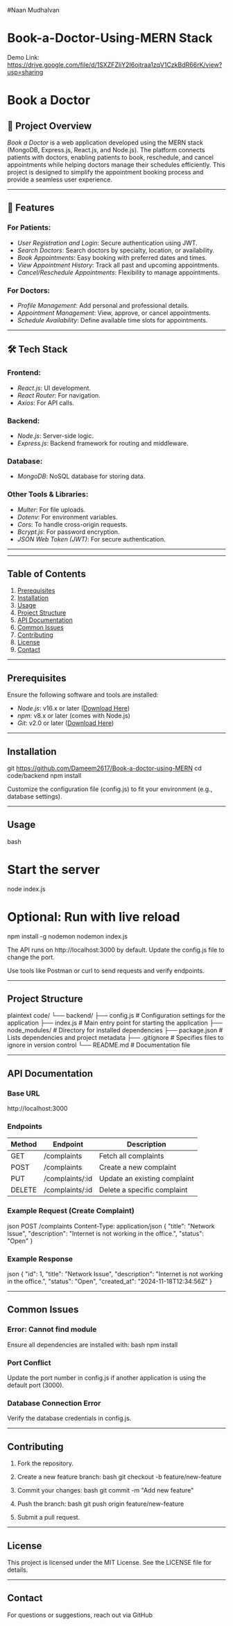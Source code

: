 #Naan Mudhalvan
# Book-a-Doctor-Using-MERN Stack

Demo Link: https://drive.google.com/file/d/1SXZFZliY2I6ojtraa1zqV1CzkBdR66rK/view?usp=sharing
# Book a Doctor

## 📖 Project Overview  
*Book a Doctor* is a web application developed using the MERN stack (MongoDB, Express.js, React.js, and Node.js). The platform connects patients with doctors, enabling patients to book, reschedule, and cancel appointments while helping doctors manage their schedules efficiently. This project is designed to simplify the appointment booking process and provide a seamless user experience.

---

## 🚀 Features  

### For Patients:  
- *User Registration and Login*: Secure authentication using JWT.  
- *Search Doctors*: Search doctors by specialty, location, or availability.  
- *Book Appointments*: Easy booking with preferred dates and times.  
- *View Appointment History*: Track all past and upcoming appointments.  
- *Cancel/Reschedule Appointments*: Flexibility to manage appointments.  

### For Doctors:  
- *Profile Management*: Add personal and professional details.  
- *Appointment Management*: View, approve, or cancel appointments.  
- *Schedule Availability*: Define available time slots for appointments.  

---

## 🛠 Tech Stack  

### Frontend:  
- *React.js*: UI development.  
- *React Router*: For navigation.  
- *Axios*: For API calls.  

### Backend:  
- *Node.js*: Server-side logic.  
- *Express.js*: Backend framework for routing and middleware.  

### Database:  
- *MongoDB*: NoSQL database for storing data.  

### Other Tools & Libraries:  
- *Multer*: For file uploads.  
- *Dotenv*: For environment variables.  
- *Cors*: To handle cross-origin requests.  
- *Bcrypt.js*: For password encryption.  
- *JSON Web Token (JWT)*: For secure authentication.  

---

---

## Table of Contents

1. [Prerequisites](#prerequisites)
2. [Installation](#installation)
3. [Usage](#usage)
4. [Project Structure](#project-structure)
5. [API Documentation](#api-documentation)
6. [Common Issues](#common-issues)
7. [Contributing](#contributing)
8. [License](#license)
9. [Contact](#contact)

---

## Prerequisites

Ensure the following software and tools are installed:

- *Node.js*: v16.x or later ([Download Here](https://nodejs.org/))
- *npm*: v8.x or later (comes with Node.js)
- *Git*: v2.0 or later ([Download Here](https://git-scm.com/))

---
## Installation

git https://github.com/Dameem2617/Book-a-doctor-using-MERN
cd code/backend
npm install


Customize the configuration file (config.js) to fit your environment (e.g., database settings).

---

## Usage

bash
# Start the server
node index.js

# Optional: Run with live reload
npm install -g nodemon
nodemon index.js


The API runs on http://localhost:3000 by default. Update the config.js file to change the port.

Use tools like Postman or curl to send requests and verify endpoints.

---

## Project Structure

plaintext
code/
└── backend/
    ├── config.js          # Configuration settings for the application
    ├── index.js           # Main entry point for starting the application
    ├── node_modules/      # Directory for installed dependencies
    ├── package.json       # Lists dependencies and project metadata
    ├── .gitignore         # Specifies files to ignore in version control
    └── README.md          # Documentation file


---

## API Documentation

### Base URL


http://localhost:3000


### Endpoints

| Method | Endpoint            | Description                  |
|--------|---------------------|------------------------------|
| GET    | /complaints       | Fetch all complaints         |
| POST   | /complaints       | Create a new complaint       |
| PUT    | /complaints/:id   | Update an existing complaint |
| DELETE | /complaints/:id   | Delete a specific complaint  |

### Example Request (Create Complaint)

json
POST /complaints
Content-Type: application/json
{
  "title": "Network Issue",
  "description": "Internet is not working in the office.",
  "status": "Open"
}


### Example Response

json
{
  "id": 1,
  "title": "Network Issue",
  "description": "Internet is not working in the office.",
  "status": "Open",
  "created_at": "2024-11-18T12:34:56Z"
}


---

## Common Issues

### Error: Cannot find module
Ensure all dependencies are installed with:
bash
npm install


### Port Conflict
Update the port number in config.js if another application is using the default port (3000).

### Database Connection Error
Verify the database credentials in config.js.

---

## Contributing

1. Fork the repository.
2. Create a new feature branch:
   bash
   git checkout -b feature/new-feature
   
3. Commit your changes:
   bash
   git commit -m "Add new feature"
   
4. Push the branch:
   bash
   git push origin feature/new-feature
   
5. Submit a pull request.

---

## License

This project is licensed under the MIT License. See the LICENSE file for details.

---

## Contact

For questions or suggestions, reach out via GitHub
